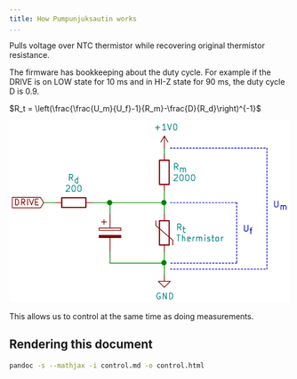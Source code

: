 ```yaml
---
title: How Pumpunjuksautin works
...
```


Pulls voltage over NTC thermistor while recovering original thermistor
resistance.

The firmware has bookkeeping about the duty cycle. For example if the
DRIVE is on LOW state for 10 ms and in HI-Z state for 90 ms, the duty
cycle D is 0.9.

$R_t = \left(\frac{\frac{U_m}{U_f}-1}{R_m}-\frac{D}{R_d}\right)^{-1}$

![Variables in the formula](variables.svg)

This allows us to control at the same time as doing measurements.

## Rendering this document
```sh
pandoc -s --mathjax -i control.md -o control.html
```
